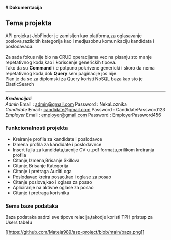 **# Dokumentacija**

## Tema projekta
API projekat JobFinder je zamisljen kao platforma,za oglasavanje poslova,razlicitih kategorija kao i medjusobnu komunikaciju kandidata i poslodavaca.<br />                         
Za sada fokus nije bio na CRUD operacijama vec na pisanju sto manje repetativnog koda,kao i koriscenje generickih tipova.<br />
Tako da su **Command** / e potpuno pokrivene genericki i skoro da nema repetativnog koda,dok **Query** sem paginacije jos nije.<br />
Plan je da se za diplomski za Query koristi NoSQL baza kao sto je ElasticSearch<br />

***

_**Kredencijali**_<br />
_Admin_
Email : admin@gmail.com
Password : NekaLoznika<br />
_Candidate_
Email : candidate@gmail.com
Password : CandidatePassword123<br />
_Employer_
Email : employer@gmail.com
Password : EmployerPassword456<br />
### Funkcionalnosti projekta
* Kreiranje profila za kandidate i poslodavce <br />
* Izmena profila za kandidate i poslodavnce <br />
* Insert fajla za kandidata,tacnije CV u .pdf formatu,prilikom kreiranja profila <br />
* Citanje,Izmena,Brisanje Skillova <br />
* Citanje,Brisanje Kategorija <br />
* Citanje i pretraga AuditLoga <br />
* Poslodavac kreira posao,kao i oglase za posao <br />
* Citanje poslova,kao i oglasa za posao <br />
* Apliciranje na aktivne oglase za posao <br />
* Citanje i pretraga korisnika <br />
### Sema baze podataka
Baza podataka sadrzi sve tipove relacija,takodje koristi TPH pristup za Users tabelu <br/>

[[https://github.com/Mateja989/asp-project/blob/main/baza.png]]
